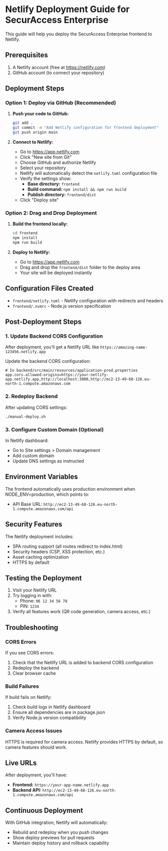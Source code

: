 # Netlify Deployment Guide for SecurAccess Enterprise

This guide will help you deploy the SecurAccess Enterprise frontend to Netlify.

## Prerequisites

1. A Netlify account (free at https://netlify.com)
2. GitHub account (to connect your repository)

## Deployment Steps

### Option 1: Deploy via GitHub (Recommended)

1. **Push your code to GitHub:**
   ```bash
   git add .
   git commit -m "Add Netlify configuration for frontend deployment"
   git push origin main
   ```

2. **Connect to Netlify:**
   - Go to https://app.netlify.com
   - Click "New site from Git"
   - Choose GitHub and authorize Netlify
   - Select your repository
   - Netlify will automatically detect the `netlify.toml` configuration file
   - Verify the settings show:
     - **Base directory:** `frontend`
     - **Build command:** `npm install && npm run build`
     - **Publish directory:** `frontend/dist`
   - Click "Deploy site"

### Option 2: Drag and Drop Deployment

1. **Build the frontend locally:**
   ```bash
   cd frontend
   npm install
   npm run build
   ```

2. **Deploy to Netlify:**
   - Go to https://app.netlify.com
   - Drag and drop the `frontend/dist` folder to the deploy area
   - Your site will be deployed instantly

## Configuration Files Created

- `frontend/netlify.toml` - Netlify configuration with redirects and headers
- `frontend/.nvmrc` - Node.js version specification

## Post-Deployment Steps

### 1. Update Backend CORS Configuration

After deployment, you'll get a Netlify URL like `https://amazing-name-123456.netlify.app`

Update the backend CORS configuration:

```properties
# In backend/src/main/resources/application-prod.properties
app.cors.allowed-origins=https://your-netlify-app.netlify.app,http://localhost:3000,http://ec2-13-49-68-126.eu-north-1.compute.amazonaws.com
```

### 2. Redeploy Backend

After updating CORS settings:

```bash
./manual-deploy.sh
```

### 3. Configure Custom Domain (Optional)

In Netlify dashboard:
- Go to Site settings > Domain management
- Add custom domain
- Update DNS settings as instructed

## Environment Variables

The frontend automatically uses production environment when NODE_ENV=production, which points to:
- API Base URL: `http://ec2-13-49-68-126.eu-north-1.compute.amazonaws.com/api`

## Security Features

The Netlify deployment includes:
- SPA routing support (all routes redirect to index.html)
- Security headers (CSP, XSS protection, etc.)
- Asset caching optimization
- HTTPS by default

## Testing the Deployment

1. Visit your Netlify URL
2. Try logging in with:
   - Phone: `06 12 34 56 78`
   - PIN: `1234`
3. Verify all features work (QR code generation, camera access, etc.)

## Troubleshooting

### CORS Errors
If you see CORS errors:
1. Check that the Netlify URL is added to backend CORS configuration
2. Redeploy the backend
3. Clear browser cache

### Build Failures
If build fails on Netlify:
1. Check build logs in Netlify dashboard
2. Ensure all dependencies are in package.json
3. Verify Node.js version compatibility

### Camera Access Issues
HTTPS is required for camera access. Netlify provides HTTPS by default, so camera features should work.

## Live URLs

After deployment, you'll have:
- **Frontend:** `https://your-app-name.netlify.app`
- **Backend API:** `http://ec2-13-49-68-126.eu-north-1.compute.amazonaws.com/api`

## Continuous Deployment

With GitHub integration, Netlify will automatically:
- Rebuild and redeploy when you push changes
- Show deploy previews for pull requests
- Maintain deploy history and rollback capability
